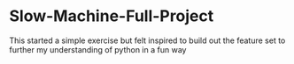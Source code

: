 # Slow-Machine-Full-Project
This started a simple exercise but felt inspired to build out the feature set to further my understanding of python in a fun way 
